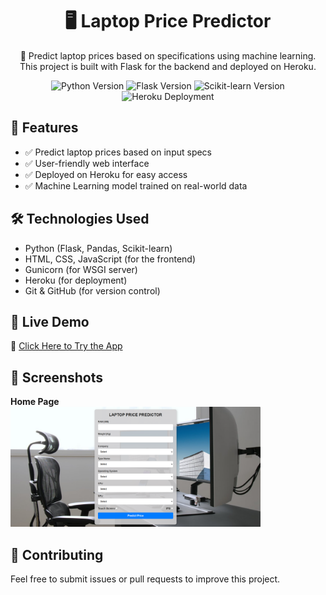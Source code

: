 <h1 align="center">🖥️ Laptop Price Predictor</h1>

<p align="center">
  🚀 Predict laptop prices based on specifications using machine learning. This project is built with Flask for the backend and deployed on Heroku.
</p>

<p align="center">
  <img src="https://img.shields.io/badge/Python-3.13+-blue.svg" alt="Python Version">
  <img src="https://img.shields.io/badge/Flask-latest-brightgreen.svg" alt="Flask Version">
  <img src="https://img.shields.io/badge/Scikit--learn-latest-orange.svg" alt="Scikit-learn Version">
  <img src="https://img.shields.io/badge/Heroku-deployed-purple.svg" alt="Heroku Deployment">
</p>

<h2>🌟 Features</h2>

<ul>
  <li>✅ Predict laptop prices based on input specs</li>
  <li>✅ User-friendly web interface</li>
  <li>✅ Deployed on Heroku for easy access</li>
  <li>✅ Machine Learning model trained on real-world data</li>
</ul>

<h2>🛠️ Technologies Used</h2>

<ul>
  <li>Python (Flask, Pandas, Scikit-learn)</li>
  <li>HTML, CSS, JavaScript (for the frontend)</li>
  <li>Gunicorn (for WSGI server)</li>
  <li>Heroku (for deployment)</li>
  <li>Git & GitHub (for version control)</li>
</ul>

<h2>🚀 Live Demo</h2>

<p>
  🔗 <a href="https://newlaptoppricepredictor-64ad337c3b6e.herokuapp.com/" target="_blank">Click Here to Try the App</a>
</p>

<h2>📸 Screenshots</h2>

<p>
  <strong>Home Page</strong><br>
  <img src="https://github.com/Sandaru04/Laptop_Price_Predictor/blob/main/website/static/Homepage.png" alt="Home Page Screenshot" width="400">
</p>

<h2>🤝 Contributing</h2>

<p>
  Feel free to submit issues or pull requests to improve this project.
</p>

